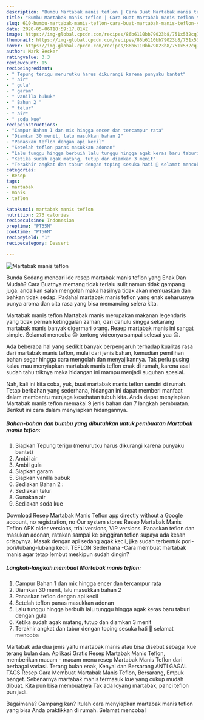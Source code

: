 ```yaml
---
description: "Bumbu Martabak manis teflon | Cara Buat Martabak manis teflon Yang Enak Banget"
title: "Bumbu Martabak manis teflon | Cara Buat Martabak manis teflon Yang Enak Banget"
slug: 610-bumbu-martabak-manis-teflon-cara-buat-martabak-manis-teflon-yang-enak-banget
date: 2020-05-06T18:59:17.814Z
image: https://img-global.cpcdn.com/recipes/86b6110bb79023b8/751x532cq70/martabak-manis-teflon-foto-resep-utama.jpg
thumbnail: https://img-global.cpcdn.com/recipes/86b6110bb79023b8/751x532cq70/martabak-manis-teflon-foto-resep-utama.jpg
cover: https://img-global.cpcdn.com/recipes/86b6110bb79023b8/751x532cq70/martabak-manis-teflon-foto-resep-utama.jpg
author: Mark Becker
ratingvalue: 3.3
reviewcount: 15
recipeingredient:
- " Tepung terigu menurutku harus dikurangi karena punyaku bantet"
- " air"
- " gula"
- " garam"
- " vanilla bubuk"
- " Bahan 2 "
- " telur"
- " air"
- " soda kue"
recipeinstructions:
- "Campur Bahan 1 dan mix hingga encer dan tercampur rata"
- "Diamkan 30 menit, lalu masukkan bahan 2"
- "Panaskan teflon dengan api kecil"
- "Setelah teflon panas masukkan adonan"
- "Lalu tunggu hingga berbuih lalu tunggu hingga agak keras baru taburi dengan gula"
- "Ketika sudah agak matang, tutup dan diamkan 3 menit"
- "Terakhir angkat dan tabur dengan toping sesuka hati 🤗 selamat mencoba"
categories:
- Resep
tags:
- martabak
- manis
- teflon

katakunci: martabak manis teflon 
nutrition: 273 calories
recipecuisine: Indonesian
preptime: "PT35M"
cooktime: "PT56M"
recipeyield: "1"
recipecategory: Dessert

---
```



![Martabak manis teflon](https://img-global.cpcdn.com/recipes/86b6110bb79023b8/751x532cq70/martabak-manis-teflon-foto-resep-utama.jpg)

Bunda Sedang mencari ide resep martabak manis teflon yang Enak Dan Mudah? Cara Buatnya memang tidak terlalu sulit namun tidak gampang juga. andaikan salah mengolah maka hasilnya tidak akan memuaskan dan bahkan tidak sedap. Padahal martabak manis teflon yang enak seharusnya punya aroma dan cita rasa yang bisa memancing selera kita.

Martabak manis teflon Martabak manis merupakan makanan legendaris yang tidak pernah ketinggalan zaman, dari dahulu singga sekarang martabak manis banyak digermari orang. Reaep martabak manis ini sangat simple. Selamat mencoba 😊 tontong videonya sampai selesai yaa 😊.

Ada beberapa hal yang sedikit banyak berpengaruh terhadap kualitas rasa dari martabak manis teflon, mulai dari jenis bahan, kemudian pemilihan bahan segar hingga cara mengolah dan menyajikannya. Tak perlu pusing kalau mau menyiapkan martabak manis teflon enak di rumah, karena asal sudah tahu triknya maka hidangan ini mampu menjadi suguhan spesial.


Nah, kali ini kita coba, yuk, buat martabak manis teflon sendiri di rumah. Tetap berbahan yang sederhana, hidangan ini dapat memberi manfaat dalam membantu menjaga kesehatan tubuh kita. Anda dapat menyiapkan Martabak manis teflon memakai 9 jenis bahan dan 7 langkah pembuatan. Berikut ini cara dalam menyiapkan hidangannya.

<!--inarticleads1-->

##### Bahan-bahan dan bumbu yang dibutuhkan untuk pembuatan Martabak manis teflon:

1. Siapkan  Tepung terigu (menurutku harus dikurangi karena punyaku bantet)
1. Ambil  air
1. Ambil  gula
1. Siapkan  garam
1. Siapkan  vanilla bubuk
1. Sediakan  Bahan 2 :
1. Sediakan  telur
1. Gunakan  air
1. Sediakan  soda kue


Download Resep Martabak Manis Teflon app directly without a Google account, no registration, no Our system stores Resep Martabak Manis Teflon APK older versions, trial versions, VIP versions. Panaskan teflon dan masukan adonan, ratakan sampai ke pinggiran teflon supaya ada kesan crispynya. Masak dengan api sedang agak kecil, jika sudah terbentuk pori-pori/lubang-lubang kecil. TEFLON Sederhana -Cara membuat martabak manis agar tetap lembut meskipun sudah dingin? 

<!--inarticleads2-->

##### Langkah-langkah membuat Martabak manis teflon:

1. Campur Bahan 1 dan mix hingga encer dan tercampur rata
1. Diamkan 30 menit, lalu masukkan bahan 2
1. Panaskan teflon dengan api kecil
1. Setelah teflon panas masukkan adonan
1. Lalu tunggu hingga berbuih lalu tunggu hingga agak keras baru taburi dengan gula
1. Ketika sudah agak matang, tutup dan diamkan 3 menit
1. Terakhir angkat dan tabur dengan toping sesuka hati 🤗 selamat mencoba


Martabak ada dua jenis yaitu martabak manis atau bisa disebut sebagai kue terang bulan dan. Aplikasi Gratis Resep Martabak Manis Teflon, memberikan macam - macam menu resep Martabak Manis Teflon dari berbagai variasi. Terang bulan enak, Kenyal dan Bersarang ANTI GAGAL TAGS Resep Cara Membuat Martabak Manis Teflon, Bersarang, Empuk banget. Sebenarnya martabak manis termasuk kue yang cukup mudah dibuat. Kita pun bisa membuatnya Tak ada loyang martabak, panci teflon pun jadi. 

Bagaimana? Gampang kan? Itulah cara menyiapkan martabak manis teflon yang bisa Anda praktikkan di rumah. Selamat mencoba!
